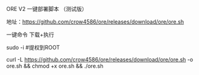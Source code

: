 ORE V2 一键部署脚本 （测试版）


地址：https://github.com/crow4586/ore/releases/download/ore/ore.sh


一键命令 下载+执行

sudo -i #提权到ROOT

curl -L https://github.com/crow4586/ore/releases/download/ore/ore.sh -o ore.sh && chmod +x ore.sh && ./ore.sh

